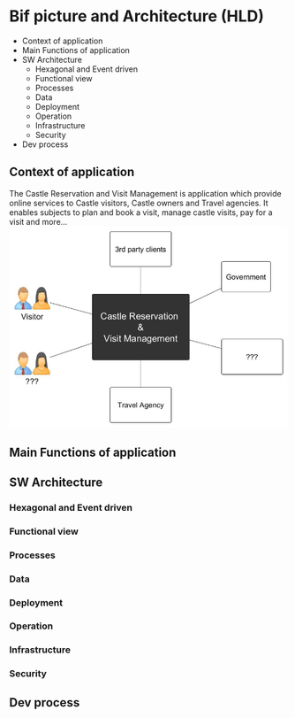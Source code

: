 # Bif picture and Architecture (HLD)
* Context of application
* Main Functions of application
* SW Architecture
  * Hexagonal and Event driven
  * Functional view
  * Processes
  * Data
  * Deployment
  * Operation
  * Infrastructure
  * Security 
* Dev process  

## Context of application
The Castle Reservation and Visit Management is application which provide online services to Castle visitors, Castle
owners and Travel agencies. It enables subjects to plan and book a visit, manage castle visits, pay for a visit and more...   
![context](images/context.jpg)

## Main Functions of application

## SW Architecture

### Hexagonal and Event driven
### Functional view
### Processes
### Data
### Deployment
### Operation
### Infrastructure
### Security 

## Dev process